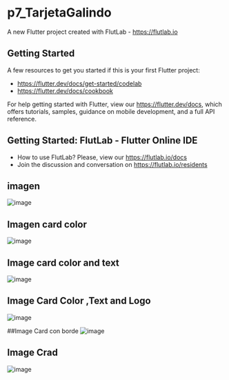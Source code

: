 # p7_TarjetaGalindo

A new Flutter project created with FlutLab - https://flutlab.io

## Getting Started

A few resources to get you started if this is your first Flutter project:

- https://flutter.dev/docs/get-started/codelab
- https://flutter.dev/docs/cookbook

For help getting started with Flutter, view our
https://flutter.dev/docs, which offers tutorials,
samples, guidance on mobile development, and a full API reference.

## Getting Started: FlutLab - Flutter Online IDE

- How to use FlutLab? Please, view our https://flutlab.io/docs
- Join the discussion and conversation on https://flutlab.io/residents

## imagen 
![image](https://github.com/user-attachments/assets/1292d10f-fc22-427f-b6b8-38126b31f2c0)

## Imagen card color
![image](https://github.com/user-attachments/assets/14f778f5-f4fd-4100-bef9-3cc37ba6625a)

## Image card color and text
![image](https://github.com/user-attachments/assets/423f5bbd-e122-449b-8913-0ac6eb722fb7)

## Image Card Color ,Text and Logo
![image](https://github.com/user-attachments/assets/9caa626d-eb50-44eb-b472-ea57f3e86ccc)

##Image Card con borde
![image](https://github.com/user-attachments/assets/5be8a25f-643d-42a8-b02e-58a549349cf6)

## Image Crad 
![image](https://github.com/user-attachments/assets/020256c0-3253-419c-821c-504f4a85b0e3)
